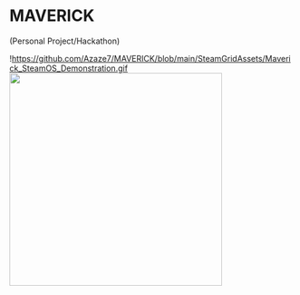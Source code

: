 # MAVERICK
(Personal Project/Hackathon)

!https://github.com/Azaze7/MAVERICK/blob/main/SteamGridAssets/Maverick_SteamOS_Demonstration.gif
<img src="https://github.com/Azaze7/MAVERICK/blob/main/SteamGridAssets/Maverick_SteamOS_Demonstration.gif" height="375px"> 
